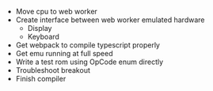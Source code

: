 * Move cpu to web worker 
* Create interface between web worker emulated hardware
  * Display
  * Keyboard
* Get webpack to compile typescript properly
* Get emu running at full speed 
* Write a test rom using OpCode enum directly 
* Troubleshoot breakout 
* Finish compiler
